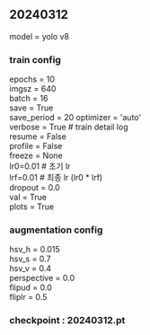 ## 20240312

model = yolo v8

### train config
epochs = 10  
imgsz = 640  
batch = 16  
save = True  
save_period = 20
optimizer = 'auto'  
verbose = True # train detail log  
resume = False  
profile = False  
freeze = None  
lr0=0.01 # 초기 lr  
lrf=0.01 # 최종 lr (lr0 * lrf)  
dropout = 0.0  
val = True  
plots = True  

### augmentation config  
hsv_h = 0.015  
hsv_s = 0.7  
hsv_v = 0.4  
perspective = 0.0  
flipud = 0.0  
fliplr = 0.5

### checkpoint : 20240312.pt